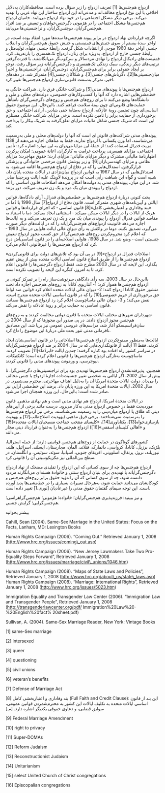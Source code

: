   ازدواج هم‌جنس‌ها [1] تعریف ازدواج را زیر سؤال برده است. محافظه‌کاران به‌دلایل اخلاقی با این نوع ازدواج مخالف‌اند و مدعی‌اند این ازدواج ساختار این نهاد غربی را تهدید می‌کند. برخی دیگر مشکل اجتماعی را در خود نهاد ازدواج می‌یابند. حامیان ازدواج هم‌جنس‌ها مشکل اجتماعی را در هژمونی دگرجنس‌خواهان و تبعیض بر ضد افراد هم‌جنس‌گرایان، دوجنس‌گرایان، و تراجنسیتی‌ها می‌یابند. 

اگرچه قراردادن نهاد ازدواج در برابر پیوند هم‌جنس‌ها سده‌ها مورد انتقاد بوده است، در اواخر سدهٔ بیستم از سوی جنبش‌های فمنیستی و جنبش حقوق هم‌جنس‌گرایان و انقلاب جنسی اواخر دههٔ 1960 موجی از انتقادات شکل گرفت. رابطهٔ جنسی منهای تولیدمثل و رابطهٔ جنسی خارج از ازدواج، به‌ویژه برای زنان، ازدواج تک‌همسری را بازتعریف کرد. فمنیست‌های رادیکال ازدواج را نهادی مردسالار و سرکوب‌گر می‌انگاشتند. با قدرت‌گرفتن ترتیب‌های دیگر زندگی، سبک زندگی تک‌همسری و دگرجنس‌گرایانه زیر سؤال رفت. توجه بر ایجاد حقوقی برابر برای هم‌جنس‌گرایان، دوجنس‌گرایان، تراجنسیتی‌ها و اخیراً میان‌جنسیتی‌ها[2]، دگرباش‌های جنسی[3]، و شکاکان جنسی[4] متمرکز شد. در دهه‌های اخیر، تمرکز به‌سمت قانونی‌سازی ازدواج هم‌جنس‌ها تغییر کرد.

 ازدواج هم‌جنس‌ها با پیوندهای مدنی[5] و شراکت خانگی فرق دارد. شراکت خانگی به خط‌مشی‌هایی اشاره دارد که آنها را کسب‌وکارهای خصوصی، دولت‌های محلی و ملی و دانشگاه‌ها وضع می‌کنند تا برای زوج‌های هم‌جنس و زوج‌های دگرجنس‌گرای نامتأهل حمایت‌های قانونی‌ای چون بیمهٔ سلامت فراهم کنند. بااین‌حال، این موضوع حقوق اساسی‌ای چون تضمین رویهٔ عادلانه، ازدواج به‌مثابهٔ حقی بنیادین، آزادی اجتماعی، و حق برخورداری از حمایت برابر را تأمین نکرده است. برخی مزایای شراکت خانگی مستلزم این است که شریک جنسی شاغل مالیات مزایای تعلق‌گرفته به شریک بیکار را پرداخت کند.

پیوندهای مدنی شراکت‌های قانونی‌ای است که آنها را دولت‌های محلی و ملی به‌رسمیت می‌شناسند، اما وزن یکسانی با ازدواج ندارند. فقط به متأهلان اجازه می‌دهند از 1138 مزیت فدرال استفاده کنند؛ از جملهٔ این مزایا می‌توان به این موارد اشاره کرد: تأمین اجتماعی، مزایای همسری، پرداخت غرامت به کارگران، اعانهٔ عمومی؛ امکان پرکردن اظهارنامهٔ مالیاتی مشترک و دیگر مزایای مالیاتی؛ مزایای ارث؛ حقوق مهاجرت؛ مزایای نظامی و مزایای کهنه‌سربازان[6]؛ و زیر پوشش قانون مرخصی خانوادگی و پزشکی قرارگرفتن. استدلال‌هایی را که در دفاع از ازدواج هم‌جنس‌ها اقامه می‌شود، به استدلال‌هایی که در سال 1967 به قوانین ازدواج میان‌نژادی در ایالات متحده پایان داد، شبیه است و گواه این شباهت رأیی است که در پروندهٔ لاوینگ علیه ایالت ویرجینیا صادر شد. در این میان، پیوندهای مدنی به دولت‌ها امکان می‌دهد اصلاحات قانون اساسی را که ازدواج را پیوندی میان یک مرد و یک زن تعریف می‌کند، دور بزنند.

بحث کنونی دربارهٔ ازدواج هم‌جنس‌ها بر خط‌مشی‌های فدرال، آرای دادگاه‌ها، قوانین ایالتی و آیین‌نامه‌های شهری متمرکز است. قانون دفاع از ازدواج[7] سال 1996 یا دُما در «بند وفاداری و اعتباربخشی کامل»[8] قانون اساسی ‐ که اجرای قراردادها و قوانین هریک از ایالات را در دیگر ایالات ممکن می‌کند ‐ استثنائی ایجاد می‌کند. دما با استناد به مقاصد قوانین فدرال ازدواج را پیوندی میان یک مرد و یک زن تعریف می‌کند و به ایالت‌ها اجازه می‌دهد قانونیت ازدواج‌های هم‌جنس‌گرایانه را که در ایالت‌های دیگر صورت می‌گیرد، تصدیق نکنند. دوما در واکنش به رأی دیوان عالی ایالت هاوایی در سال 1993 ‐ که اعلام کرد محروم‌کردن زوج‌های هم‌جنس‌گرا از حق کسب مجوز ازدواج تبعیض جنسیتی است ‐ وضع شد. در سال 1998، هاوایی اصلاحیه‌ای را در قانون اساسی‌اش درج کرد که ازدواج هم‌جنس‌ها را غیرقانونی اعلام می‌کرد.

 «اصلاحات فدرال در ازدواج»[9] در پی آن بود که تلاش‌های دولت برای قانونی‌کردن ازدواج هم‌جنس‌ها را از طریق اصلاح قانون اساسی ایالات متحده بیش از پیش عقیم بگذارد. این لایحه که در سال 2003 مطرح شد، فقط ازدواج دگرجنس‌ها را قانونی اعلام کرد. تا به امروز، کنگره این لایحه را تصویب نکرده است.

 بااین‌حال در سال 2003، سه رأی دادگاهی سرنوشت‌ساز راه را بر تمرکز کنونی بر ازدواج هم‌جنس‌ها هموار کرد: 1- آنتاریوی کانادا به زوج‌های هم‌جنس اجازه داد تحت منشور حقوق کانادا ازدواج کنند؛ 2- دیوان عالی ایالات متحده اعلام کرد قوانین ضد لواط حق برخورداری از حریم خصوصی[10] را که در قانون اساسی ایالات متحده مندرج است، نقض می‌کند؛ و 3- دیوان عالی ماساچوست اعلام کرد رد ازدواج هم‌جنس‌ها ضمانت قانون اساسی به حمایت برابر و رویهٔ عادلانه را نقض می‌کند.

 شهرداران شهرهای مختلف ایالات متحده با قانون دولتی مخالفت کردند و به زوج‌های هم‌جنس مجوز ازدواج دادند. در پی صدور این مجوزها که از سال 2004 در سان‌فرانسیسکو آغاز شد، مراسم‌های عروسی عمومی نیز برپا شد. این مصادیق نافرمانی مدنی تنور بحث ملی دربارهٔ این موضوع را داغ کرد.

 ایالت‌ها به‌منظور ممنوع‌کردن ازدواج هم‌جنس‌ها اصلاحاتی را در قانون اساسی‌شان ایجاد کردند. فقط 11 ایالت از قانونگذاری‌هایی که در سال 2004 بر ضد ازدواج هم‌جنس‌گرایانه در سراسر کشور راه افتاده بود کناره گرفتند؛ چندین ایالت «ابردُما»[11] تصویب کردند. ماساچوست به‌تازگی ازدواج هم‌جنس‌ها را قانونی اعلام کرده است؛ کانکتیکات، نیوجرسی، و ورمونت پیوندهای مدنی را قانونی کردند.

 همچنین، پذیرفته‌نشدن ازدواج هم‌جنس‌ها تهدیدی بود برای تراجنسیتی‌های دگرجنس‌گرا. تا پیش از سال 2002، اگر ایالتی به شخصی تغییر جنسیت‌داده اجازهٔ ازدواج با جنس مخالف را می‌داد، دولت ایالات متحدهٔ امریکا آن را به‌دلیل اهداف مهاجرتی، محترم می‌شمرد. در سال 2002، ایالات متحدهٔ امریکا به این ورزه پایان داد. برضد این خط‌مشی آرایی نیز صادر شده است؛ بااین‌حال، این ورزه همچنان اجرا می‌شود.

 در ایالات متحدهٔ امریکا، ازدواج هم نهادی مدنی است و هم نهادی مذهبی. قانون موردبحث فقط در خصوص ازدواج مدنی به‌کار می‌رود. درست مانند برخی از آیین‌های دینی که طلاق یا ازدواج میان‌دینی را به رسمیت نمی‌شناسند، برخی نیز ازدواج هم‌جنس‌ها را به‌رسمیت نمی‌شناختند. برخی فرق مذهبی (یهودیت اصلاح‌طلب[12] و یهودیت بازسازی‌خواه[13]، یکتاباوری[14]، «کلیسای منتخب جماعت مسیحیان ایالات متحده»[15] و «اهالی کلیساى اسقفى»[16]) ازدواج هم‌جنس‌ها را به‌عنوان قرارداد دینی مجاز می‌دانند.

کشورهای گوناگون در حمایت از زوج‌های هم‌جنس قوانینی دارند؛ از جمله استرالیا، بلژیک، برزیل، کانادا، کرواسی، دانمارک، فنلاند، آلمان، مجارستان، ایسلند، اسرائیل، هلند، نیوزیلند، نروژ، پرتغال، اسلوونی، افریقای جنوبی، اسپانیا، سوئد، سوئیس، و انگلستان. در سطح بین‌المللی نیز مکزیکوسیتی آن را قانونی کرد.

 ازدواج هم‌جنس‌ها چه از سوی کسانی که این ازدواج را تقلیدی مضحک از نهاد ازدواج دگرجنس‌گرایانه یا تهدیدی برای بنیان ازدواج سنتی و خانوادهٔ هسته‌ای می‌انگارند مردود دانسته شود، چه از سوی کسانی که آن را مؤید حقوق برابر زوج‌های هم‌جنس و کودکانشان می‌دانند حمایت شود، به‌هرحال تغییرات بسیاری را در خط‌مشی‌ها پدید آورده است. این توجه سیمای گفتمان حقوق مدنی را غیرعادیان [نوری،1] تغییر داده است.

و نیز ببینید: فرزندپذیری هم‌جنس‌گرایان؛ خانواده؛ هژمونی؛ هم‌جنس‌گراهراسی؛ هم‌جنس‌گرایی؛ گرایش جنسی.

بیشتر بخوانید

Cahill, Sean (2004). Same-Sex Marriage in the United States: Focus on the Facts, Lanham, MD: Lexington Books

Human Rights Campaign (2006). “Coming Out.” Retrieved January 1, 2008 (http://www.hrc.org/issues/coming\_out.asp)

Human Rights Campaign (2006). “New Jersey Lawmakers Take Two Pro-Equality Steps Forward”, Retrieved January 1, 2008 (http://www.hrc.org/issues/marriage/civil\_unions/1046.htm)

Human Rights Campaign (2008). “Maps of State Laws and Policies”, Retrieved January 1, 2008 (http://www.hrc.org/about\_us/state\_laws.asp) Human Rights Campaign (2008). “Marriage: International Rights”, Retrieved January 1, 2008 (http://www.hrc.org/issues/5023.htm)

Immigration Equality and Transgender Law Center (2006). “Immigration Law and Transgender People”, Retrieved January 1, 2008 (http://transgenderlawcenter.org/pdf/ Immigration%20Law%20-%20English%20fact% 20sheet.pdf)

Sullivan, A. (2004). Same-Sex Marriage Reader, New York: Vintage Books

[1] same-Sex marriage

 [2] intersexed

[3] queer

 [4] questioning

[5] civil unions

[6] veteran’s benefits

 [7] Defense of Marriage Act

[8] بند وفاداری و اعتباربخشی کامل (Full Faith and Credit Clause): این بند از قانون اساسی ایالات متحده به تکلیف ایالات این کشور به محترم‌شمردن قوانین عمومی، سوابق قضایی، و دعاوی حقوقی یکدیگر اشاره دارد. [م.]

[9] Federal Marriage Amendment

 [10] right to privacy

[11] Super-DOMAs

[12] Reform Judaism

 [13] Reconstructionist Judaism

 [14] Unitarianism

 [15] select United Church of Christ congregations

 [16] Episcopalian congregations

 

 

 

  


 